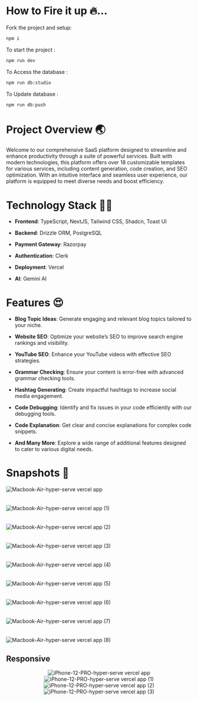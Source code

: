 # How to Fire it up 🔥...

Fork the project and setup:
```bash
npm i
```

To start the project : 
```bash
npm run dev
```

To Access the database : 
```bash
npm run db:studio
```

To Update database : 
```bash
npm run db:push
```

# Project Overview 🌏
Welcome to our comprehensive SaaS platform designed to streamline and enhance productivity through a suite of powerful services. Built with modern technologies, this platform offers over 18 customizable templates for various services, including content generation, code creation, and SEO optimization. With an intuitive interface and seamless user experience, our platform is equipped to meet diverse needs and boost efficiency.

# Technology Stack 🧑‍💻
- **Frontend**: TypeScript, NextJS, Tailwind CSS, Shadcn, Toast UI
  
- **Backend**: Drizzle ORM, PostgreSQL
- **Payment Gateway**: Razorpay
- **Authentication**: Clerk
- **Deployment**: Vercel
- **AI**: Gemini AI

# Features 😍
- **Blog Topic Ideas**: Generate engaging and relevant blog topics tailored to your niche.
  
- **Website SEO**: Optimize your website’s SEO to improve search engine rankings and visibility.
- **YouTube SEO**: Enhance your YouTube videos with effective SEO strategies.
- **Grammar Checking**: Ensure your content is error-free with advanced grammar checking tools.
- **Hashtag Generating**: Create impactful hashtags to increase social media engagement.
- **Code Debugging**: Identify and fix issues in your code efficiently with our debugging tools.
- **Code Explanation**: Get clear and concise explanations for complex code snippets.
- **And Many More**: Explore a wide range of additional features designed to cater to various digital needs.

# Snapshots 📸
![Macbook-Air-hyper-serve vercel app](https://github.com/harshaltupe12/hyper-serve/assets/105987238/f0bf9612-b932-425d-880d-a0493c89b8ca)
<br> <br> <br>
![Macbook-Air-hyper-serve vercel app (1)](https://github.com/harshaltupe12/hyper-serve/assets/105987238/8199b63f-7e2b-4db4-8410-3d12da72a0c3)
<br> <br> <br>
![Macbook-Air-hyper-serve vercel app (2)](https://github.com/harshaltupe12/hyper-serve/assets/105987238/faa48351-8c8e-4c77-807d-499a5231200e)
<br> <br> <br>
![Macbook-Air-hyper-serve vercel app (3)](https://github.com/harshaltupe12/hyper-serve/assets/105987238/1406c3c5-e4bd-44d2-be35-4a9db224c192)
<br> <br> <br>
![Macbook-Air-hyper-serve vercel app (4)](https://github.com/harshaltupe12/hyper-serve/assets/105987238/050527e7-60b3-4c38-b24c-1c920c4728ab)
<br> <br> <br>
![Macbook-Air-hyper-serve vercel app (5)](https://github.com/harshaltupe12/hyper-serve/assets/105987238/642b5af3-3839-49bc-9a23-f590f7f33280)
<br> <br> <br>
![Macbook-Air-hyper-serve vercel app (6)](https://github.com/harshaltupe12/hyper-serve/assets/105987238/fc814464-5aaa-4bb9-bd59-ad1efa4ffdd0)
<br> <br> <br>
![Macbook-Air-hyper-serve vercel app (7)](https://github.com/harshaltupe12/hyper-serve/assets/105987238/bab92b61-e804-4124-9f40-410b397d542a)
<br> <br> <br>
![Macbook-Air-hyper-serve vercel app (8)](https://github.com/harshaltupe12/hyper-serve/assets/105987238/71fd6fe6-7340-4628-9bc5-7a0e2f668d7d)

## Responsive

<div align="center">
  <img src="https://github.com/harshaltupe12/hyper-serve/assets/105987238/fe565aea-2d78-4562-a88e-bec873f722e3" alt="iPhone-12-PRO-hyper-serve vercel app" />
  <img src="https://github.com/harshaltupe12/hyper-serve/assets/105987238/ec8de5ee-785f-40c8-afcd-06c86f1f0c60" alt="iPhone-12-PRO-hyper-serve vercel app (1)" />
  <img src="https://github.com/harshaltupe12/hyper-serve/assets/105987238/d51252b3-1a70-49a4-a205-5a0fd8518ab6" alt="iPhone-12-PRO-hyper-serve vercel app (2)" />
  <img src="https://github.com/harshaltupe12/hyper-serve/assets/105987238/8c259855-ac9b-4f11-8010-12fe0bbd27fe" alt="iPhone-12-PRO-hyper-serve vercel app (3)" />
</div>











